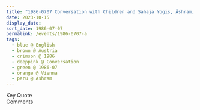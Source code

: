 ```yaml
---
title: "1986-0707 Conversation with Children and Sahaja Yogis, Āśhram, Vienna, Austria"
date: 2023-10-15
display_date: 
sort_date: 1986-07-07
permalink: /events/1986-0707-a
tags:
  - blue @ English
  - brown @ Austria
  - crimson @ 1986
  - deeppink @ Conversation
  - green @ 1986-07
  - orange @ Vienna
  - peru @ Ashram
---
```


<wave-list>
  <list-title color="green" width="75">Key Quote</list-title>
  <list-item color="BlanchedAlmond"  width="200"></list-item>
  <list-item color="Lavender"></list-item>
  <list-item color="BlanchedAlmond"></list-item>
</wave-list>

<br>

<wave-list>
  <list-title color="green" width="75">Comments</list-title>
  <list-item color="BlanchedAlmond"  width="200"></list-item>
  <list-item color="Lavender"></list-item>
  <list-item color="BlanchedAlmond"></list-item>
</wave-list>
